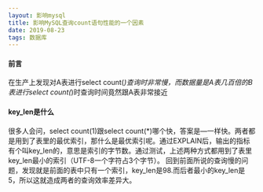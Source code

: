 ```yaml
---
layout: 影响mysql
title: 影响MySQL查询count语句性能的一个因素
date: 2019-08-23
tags: 数据库
---
```




#### 前言

在生产上发现对A表进行select count(*)查询时非常慢，而数据量是A表几百倍的B表进行select count(*)时查询时间竟然跟A表非常接近

<!-- more -->



#### key_len是什么

很多人会问，select count(1)跟select count(*)哪个快，答案是—一样快。两者都是用到了表里的最优索引，那什么是最优索引呢。通过EXPLAIN后，输出的指标有个叫key_len的，意思是索引的字节数。通过测试，上述两种方式都用到了表里key_len最小的索引（UTF-8一个字符占3个字节）。
回到前面所说的查询慢的问题，发现就是前面的表中只有一个索引，key_len是98.而后者最小的key_len是5，所以这就造成两者的查询效率差异大。

